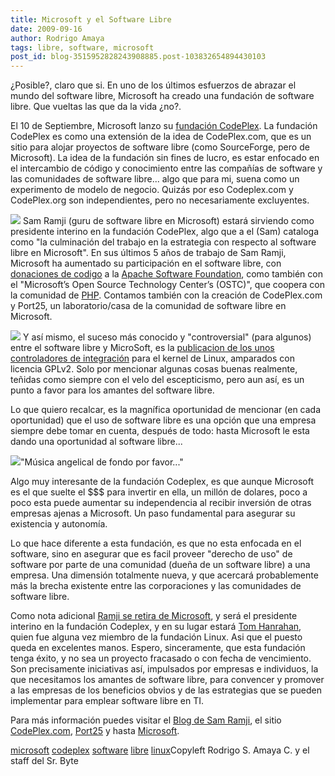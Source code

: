 ```yaml
---
title: Microsoft y el Software Libre
date: 2009-09-16
author: Rodrigo Amaya
tags: libre, software, microsoft
post_id: blog-3515952828243908885.post-103832654894430103
---
```


¿Posible?, claro que
      si. En uno de los últimos esfuerzos de abrazar el mundo del software libre,
      Microsoft ha creado una fundación de software libre. Que vueltas las que da la vida
      ¿no?.

El 10 de Septiembre, Microsoft lanzo su [fundación CodePlex](http://www.codeplex.org/). La fundación
      CodePlex es como una extensión de la idea de CodePlex.com, que es un sitio para alojar
      proyectos de software libre (como SourceForge, pero de Microsoft). La idea de la fundación sin
      fines de lucro, es estar enfocado en el intercambio de código y conocimiento entre las
      compañías de software y las comunidades de software libre... algo que para mi, suena como un experimento de modelo de negocio.
      Quizás por eso Codeplex.com y CodePlex.org son independientes, pero no necesariamente
      excluyentes.

[![](http://3.bp.blogspot.com/_ayvorITawE4/Sq-889GK-KI/AAAAAAAACLA/474MS5Udl-k/s320/codeplex-logo_3.jpg)](http://3.bp.blogspot.com/_ayvorITawE4/Sq-889GK-KI/AAAAAAAACLA/474MS5Udl-k/s1600-h/codeplex-logo_3.jpg)
Sam Ramji (guru de software libre en Microsoft) estará sirviendo como presidente interino
      en la fundación CodePlex, algo que a el (Sam) cataloga como "la culminación del trabajo en la
      estrategia con respecto al software libre en Microsoft". En sus últimos 5 años de trabajo de
      Sam Ramji, Microsoft ha aumentado su participación en el software libre, con [donaciones de codigo](http://www.sdtimes.com/MICROSOFT_DONATES_CODE_TO_APACHE_STONEHENGE_PROJECT/By_David_Worthington/About_SOA_and_TESTING_and_APACHE_and_MICROSOFT/33204) a la [Apache Software Foundation](http://www.apache.org/), como también con el
      "Microsoft’s Open Source Technology Center’s (OSTC)", que coopera con la comunidad de [PHP](http://blogs.msdn.com/interoperability/archive/2009/08/21/a-new-bridge-for-php-developers-to-net-through-rest-php-toolkit-for-ado-net-data-services.aspx).
      Contamos también con la creación de CodePlex.com y Port25, un laboratorio/casa de la comunidad
      de software libre en Microsoft.

[![](http://3.bp.blogspot.com/_ayvorITawE4/Sq-89X6UjvI/AAAAAAAACLI/GG42pvsNrQ0/s320/DSC_0025jpg)](http://3.bp.blogspot.com/_ayvorITawE4/Sq-89X6UjvI/AAAAAAAACLI/GG42pvsNrQ0/s1600-h/DSC_0025jpg)
Y así mismo, el suceso más conocido y "controversial" (para algunos) entre el software
      libre y MicroSoft, es la [publicacion de los unos controladores de integración](http://port25.technet.com/archive/2009/07/23/the-linux-integration-component-drivers.aspx) para el kernel de Linux, amparados con
      licencia GPLv2. Solo por mencionar algunas cosas buenas realmente, teñidas como siempre con el
      velo del escepticismo, pero aun así, es un punto a favor para los amantes del software
      libre.

Lo que quiero recalcar, es la magnífica oportunidad de mencionar
      (en cada oportunidad) que el uso de software libre es una opción que una empresa siempre debe
      tomar en cuenta, después de todo: hasta Microsoft le
      esta dando una oportunidad al software libre...

[![](http://1.bp.blogspot.com/_ayvorITawE4/Sq-89mU90oI/AAAAAAAACLQ/Is6dv_bbix0/s320/microsoft-open-source.jpg)](http://1.bp.blogspot.com/_ayvorITawE4/Sq-89mU90oI/AAAAAAAACLQ/Is6dv_bbix0/s1600-h/microsoft-open-source.jpg)"Música angelical de fondo
      por favor..."

Algo muy interesante de la fundación Codeplex, es que aunque Microsoft es el que suelte
      el $$$ para invertir en ella, un millón de dolares, poco a poco esta puede aumentar su
      independencia al recibir inversión de otras empresas ajenas a Microsoft. Un paso fundamental
      para asegurar su existencia y autonomía.

Lo que hace diferente a esta
      fundación, es que no esta enfocada en el software, sino en asegurar que es facil proveer
      "derecho de uso" de software por parte de una comunidad (dueña de un software libre) a una
      empresa. Una dimensión totalmente nueva, y que acercará probablemente más la brecha existente
      entre las corporaciones y las comunidades de software libre.

Como nota
      adicional [Ramji se retira de Microsoft](http://port25.technet.com/archive/2009/09/10/Sam-Ramji-is-leaving-microsoft.aspx), y será el presidente interino en la fundación Codeplex, y en
      su lugar estará [Tom Hanrahan](http://port25.technet.com/archive/2007/06/08/tom-hanrahan-director-of-linux-interoperability.aspx), quien fue alguna vez miembro de la fundación Linux. Asi que el puesto
      queda en excelentes manos.
Espero, sinceramente, que esta fundación tenga éxito, y
      no sea un proyecto fracasado o con fecha de vencimiento. Son precisamente iniciativas así,
      impulsados por empresas e individuos, la que necesitamos los amantes de software libre, para
      convencer y promover a las empresas de los beneficios obvios y de las estrategias que se
      pueden implementar para emplear software libre en TI.

Para más
      información puedes visitar el [Blog de Sam Ramji](http://samus.typepad.com/), el sitio [CodePlex.com](http://www.codeplex.com/),
      [Port25](http://port25.technet.com/) y hasta [Microsoft](http://www.microsoft.com/opensource/).

[microsoft](http://www.blogalaxia.com/tags/microsoft) [codeplex](http://www.blogalaxia.com/tags/codeplex) [software](http://www.blogalaxia.com/tags/software) [libre](http://www.blogalaxia.com/tags/libre) [linux](http://www.blogalaxia.com/tags/linux)Copyleft Rodrigo S. Amaya
      C. y el staff del Sr. Byte